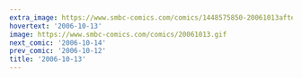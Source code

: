 ```yaml
---
extra_image: https://www.smbc-comics.com/comics/1448575850-20061013after.png
hovertext: '2006-10-13'
image: https://www.smbc-comics.com/comics/20061013.gif
next_comic: '2006-10-14'
prev_comic: '2006-10-12'
title: '2006-10-13'
---
```


